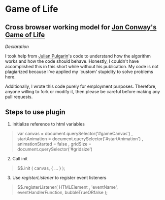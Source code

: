Game of Life
==========

Cross browser working model for [Jon Conway's Game of Life](http://en.wikipedia.org/wiki/Conway's_Game_of_Life)
-----------------------------------------------------

*Declaration*

I took help from [Julian Pulgarin](http://www.julianpulgarin.com/canvaslife/)'s code to understand how the algorithm works and how the code should behave. Honestly, I couldn't have accomplished this in this short while without his publication. My code is not plagiarized because I've applied my 'custom' stupidity to solve problems here.

Additionally, I wrote this code purely for employment purposes. Therefore, anyone willing to fork or modify it, then please be careful before making any pull requests.

Steps to use plugin
-------------------

1. Initialize reference to html variables

>    var 
>        canvas              = document.querySelector('#gameCanvas')
>    ,   startAnimation      = document.querySelector('#startAnimation')
>    ,   animationStarted    = false
>    ,   gridSize            = document.querySelector('#gridsize')

2. Call init

>   $$.init ( canvas, { ... } );

3. Use *registerListener* to register event listeners

>   $$.registerListener( HTMLElement , 'eventName', eventHandlerFunction, bubbleTrueORfalse );
            
            